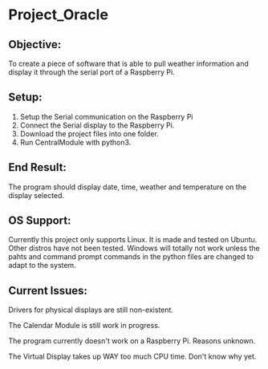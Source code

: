 # Project_Oracle
## Objective: 
To create a piece of software that is able to pull weather information and display it through the serial port of a Raspberry Pi. 

## Setup: 
  1. Setup the Serial communication on the Raspberry Pi
  2. Connect the Serial display to the Raspberry Pi. 
  3. Download the project files into one folder. 
  4. Run CentralModule with python3. 
 
 ## End Result: 
 The program should display date, time, weather and temperature on the display selected.  
 
 ## OS Support: 
 Currently this project only supports Linux. It is made and tested on Ubuntu. Other distros have not been tested. Windows will totally not work unless the pahts and command prompt commands in the python files are changed to adapt to the system. 

 ## Current Issues:
 Drivers for physical displays are still non-existent. 
 
 The Calendar Module is still work in progress. 
 
 The program currently doesn't work on a Raspberry Pi. Reasons unknown. 
 
 The Virtual Display takes up WAY too much CPU time. Don't know why yet. 
 

